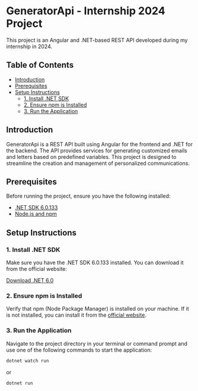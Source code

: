 # GeneratorApi - Internship 2024 Project

This project is an Angular and .NET-based REST API developed during my internship in 2024.

## Table of Contents

- [Introduction](#introduction)
- [Prerequisites](#prerequisites)
- [Setup Instructions](#setup-instructions)
  - [1. Install .NET SDK](#1-install-net-sdk)
  - [2. Ensure npm is Installed](#2-ensure-npm-is-installed)
  - [3. Run the Application](#3-run-the-application)

## Introduction

GeneratorApi is a REST API built using Angular for the frontend and .NET for the backend. The API provides services for generating customized emails and letters based on predefined variables. This project is designed to streamline the creation and management of personalized communications.

## Prerequisites

Before running the project, ensure you have the following installed:

- [.NET SDK 6.0.133](https://dotnet.microsoft.com/en-us/download/dotnet/6.0)
- [Node.js and npm](https://www.npmjs.com/get-npm)

## Setup Instructions

### 1. Install .NET SDK

Make sure you have the .NET SDK 6.0.133 installed. You can download it from the official website:

[Download .NET 6.0](https://dotnet.microsoft.com/en-us/download/dotnet/6.0)

### 2. Ensure npm is Installed

Verify that npm (Node Package Manager) is installed on your machine. If it is not installed, you can install it from the [official website](https://www.npmjs.com/get-npm).

### 3. Run the Application

Navigate to the project directory in your terminal or command prompt and use one of the following commands to start the application:

```bash
dotnet watch run
```

or

```bash
dotnet run
```
